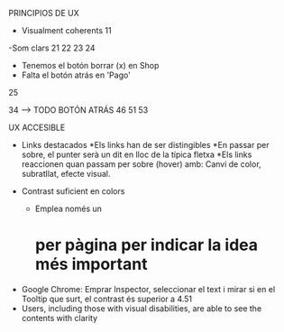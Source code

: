 PRINCIPIOS DE UX
- Visualment coherents
11

-Som clars
21
22
23
24

- Tenemos el botón borrar (x) en Shop
- Falta el botón atrás en 'Pago'

25 

34 --> TODO BOTÓN ATRÁS
46
51
53

UX ACCESIBLE
- Links destacados
  *Els links han de ser distingibles
  *En passar per sobre, el punter serà un dit en lloc de la típica fletxa
  *Els links reaccionen  quan passam per sobre (hover) amb: Canvi de color, subratllat, efecte visual.

- Contrast suficient en colors
  * Emplea només un <h1> per pàgina per indicar la idea més important
 * Google Chrome: Emprar Inspector, seleccionar el text i mirar si en el Tooltip que surt, el contrast és superior a 4.51
 * Users, including those with visual disabilities, are able to see the contents with clarity